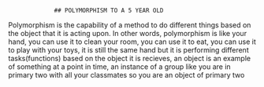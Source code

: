                  ## POLYMORPHISM TO A 5 YEAR OLD  

   Polymorphism is the capability of a method to do different things based on the object that it is acting upon. In other words, polymorphism is like your hand, you can use it to clean your room, you can use it to eat, you can use it to play with your toys, it is still the same hand but it is performing different tasks(functions) based on the object it is recieves, an object is an example of something at a point in time, an instance of a group like you are in primary two with all your classmates so you are an object of primary two